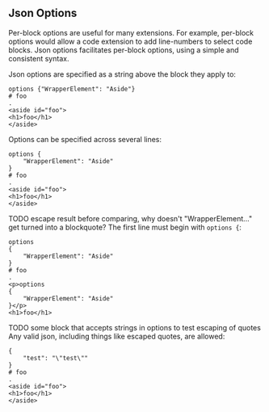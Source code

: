 ﻿## Json Options
Per-block options are useful for many extensions. For example, per-block options would allow a code extension to add line-numbers to select code blocks. 
Json options facilitates per-block options, using a simple and consistent syntax.

Json options are specified as a string above the block they apply to:

```````````````````````````````` example
options {"WrapperElement": "Aside"}
# foo
.
<aside id="foo">
<h1>foo</h1>
</aside>
````````````````````````````````

Options can be specified across several lines:

```````````````````````````````` example
options {
    "WrapperElement": "Aside"
}
# foo
.
<aside id="foo">
<h1>foo</h1>
</aside>
````````````````````````````````

TODO escape result before comparing, why doesn't "WrapperElement..." get turned into a blockquote?
The first line must begin with `options {`:

```````````````````````````````` example
options 
{
    "WrapperElement": "Aside"
}
# foo
.
<p>options
{
    "WrapperElement": "Aside"
}</p>
<h1>foo</h1>

````````````````````````````````

TODO some block that accepts strings in options to test escaping of quotes
Any valid json, including things like escaped quotes, are allowed:
```````````````````````````````` example
{
    "test": "\"test\""
}
# foo
.
<aside id="foo">
<h1>foo</h1>
</aside>
````````````````````````````````
